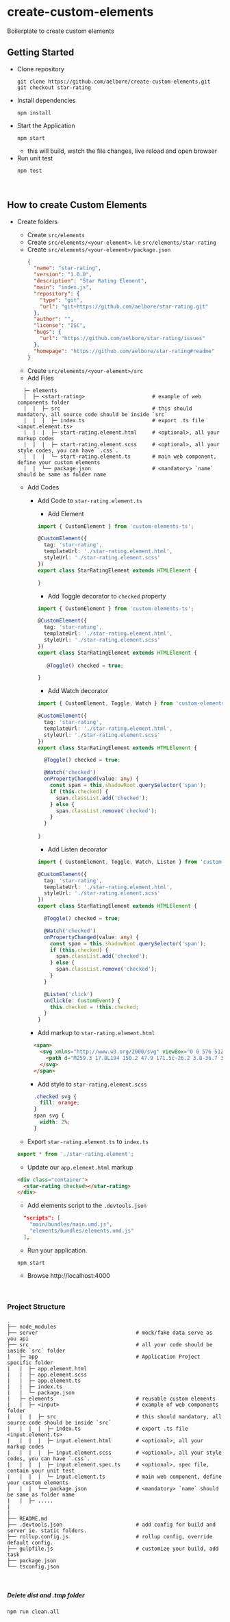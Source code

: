 # create-custom-elements
Boilerplate to create custom elements

## Getting Started 

* Clone repository
  ```
  git clone https://github.com/aelbore/create-custom-elements.git
  git checkout star-rating
  ```
* Install dependencies
  ```
  npm install
  ```
* Start the Application
  ```
  npm start
  ```
  - this will build, watch the file changes, live reload and open browser
* Run unit test
  ```
  npm test
  ```

<br />

## How to create Custom Elements
* Create folders
  * Create `src/elements`
  * Create `src/elements/<your-element>`. i.e `src/elements/star-rating`
  * Create `src/elements/<your-element>/package.json` 
    ```json
    {
      "name": "star-rating",
      "version": "1.0.0",
      "description": "Star Rating Element",
      "main": "index.js",
      "repository": {
        "type": "git",
        "url": "git+https://github.com/aelbore/star-rating.git"
      },
      "author": "",
      "license": "ISC",
      "bugs": {
        "url": "https://github.com/aelbore/star-rating/issues"
      },
      "homepage": "https://github.com/aelbore/star-rating#readme"
    }
    ```
  * Create `src/elements/<your-element>/src`
  * Add Files
  ```
    ├─ elements                           
    |  ├─ <start-rating>                      # example of web components folder
    |  |  ├─ src                              # this should mandatory, all source code should be inside `src`
    |  |  |  ├─ index.ts                      # export .ts file <input.element.ts>
    |  |  |  ├─ start-rating.element.html     # <optional>, all your markup codes
    |  |  |  ├─ start-rating.element.scss     # <optional>, all your style codes, you can have `.css`.
    |  |  |  └─ start-rating.element.ts       # main web component, define your custom elements
    |  |  └── package.json                    # <mandatory> `name` should be same as folder name
  ```
  * Add Codes
    * Add Code to `star-rating.element.ts`
      * Add Element
      ```ts
      import { CustomElement } from 'custom-elements-ts';

      @CustomElement({
        tag: 'star-rating',
        templateUrl: './star-rating.element.html',
        styleUrl: './star-rating.element.scss'
      })
      export class StarRatingElement extends HTMLElement { 

      }
      ```
      * Add Toggle decorator to `checked` property
      ```ts
      import { CustomElement } from 'custom-elements-ts';

      @CustomElement({
        tag: 'star-rating',
        templateUrl: './star-rating.element.html',
        styleUrl: './star-rating.element.scss'
      })
      export class StarRatingElement extends HTMLElement { 
         
         @Toggle() checked = true;

      }
      ```
      * Add Watch decorator
      ```ts
      import { CustomElement, Toggle, Watch } from 'custom-elements-ts';

      @CustomElement({
        tag: 'star-rating',
        templateUrl: './star-rating.element.html',
        styleUrl: './star-rating.element.scss'
      })
      export class StarRatingElement extends HTMLElement { 

        @Toggle() checked = true;

        @Watch('checked')
        onPropertyChanged(value: any) {
          const span = this.shadowRoot.querySelector('span');
          if (this.checked) {
            span.classList.add('checked');
          } else {
            span.classList.remove('checked');
          }
        }
        
      }
      ```
      * Add Listen decorator
      ```ts
      import { CustomElement, Toggle, Watch, Listen } from 'custom-elements-ts';

      @CustomElement({
        tag: 'star-rating',
        templateUrl: './star-rating.element.html',
        styleUrl: './star-rating.element.scss'
      })
      export class StarRatingElement extends HTMLElement { 

        @Toggle() checked = true;

        @Watch('checked')
        onPropertyChanged(value: any) {
          const span = this.shadowRoot.querySelector('span');
          if (this.checked) {
            span.classList.add('checked');
          } else {
            span.classList.remove('checked');
          }
        }

        @Listen('click') 
        onClick(e: CustomEvent) {
          this.checked = !this.checked;
        }
      }
      ```

    * Add markup to `star-rating.element.html`
    ```html
      <span>
        <svg xmlns="http://www.w3.org/2000/svg" viewBox="0 0 576 512">
          <path d="M259.3 17.8L194 150.2 47.9 171.5c-26.2 3.8-36.7 36.1-17.7 54.6l105.7 103-25 145.5c-4.5 26.3 23.2 46 46.4 33.7L288 439.6l130.7 68.7c23.2 12.2 50.9-7.4 46.4-33.7l-25-145.5 105.7-103c19-18.5 8.5-50.8-17.7-54.6L382 150.2 316.7 17.8c-11.7-23.6-45.6-23.9-57.4 0z"/>
        </svg>
      </span>    
    ```    

    * Add style to `star-rating.element.scss`
    ```css
      .checked svg {
        fill: orange;
      }
      span svg {
        width: 2%;
      }
    ```

   * Export `star-rating.element.ts` to `index.ts`
   ```ts
   export * from './star-rating.element';
   ``` 

  * Update our `app.element.html` markup
  ```html
  <div class="container">
    <star-rating checked></star-rating>
  </div>
  ```

  * Add elements script to the `.devtools.json`
  ```json
    "scripts": [
      "main/bundles/main.umd.js",
      "elements/bundles/elements.umd.js"
    ],
  ```

  * Run your application.
  ```
  npm start
  ```
  * Browse http://localhost:4000

<br />

### Project Structure
```
.
├── node_modules 
├── server                                # mock/fake data serve as you api         
├── src                                   # all your code should be inside `src` folder
|   ├─ app                                # Application Project specific folder
|   |  ├─ app.element.html 
|   |  ├─ app.element.scss
|   |  ├─ app.element.ts 
|   |  ├─ index.ts  
|   |  └─ package.json    
|   ├─ elements                           # reusable custom elements 
|   |  ├─ <input>                         # example of web components folder
|   |  |  ├─ src                          # this should mandatory, all source code should be inside `src`
|   |  |  |  ├─ index.ts                  # export .ts file <input.element.ts>
|   |  |  |  ├─ input.element.html        # <optional>, all your markup codes
|   |  |  |  ├─ input.element.scss        # <optional>, all your style codes, you can have `.css`.
|   |  |  |  ├─ input.element.spec.ts     # <optional>, spec file, contain your unit test
|   |  |  |  └─ input.element.ts          # main web component, define your custom elements
|   |  |  └── package.json                # <mandatory> `name` should be same as folder name
|   |  ├─ .....	 	             
|
|
├── README.md
├── .devtools.json                        # add config for build and server ie. static folders.  
├── rollup.config.js                      # rollup config, override default config.  
├── gulpfile.js                           # customize your build, add task      
├── package.json
└── tsconfig.json
```

<br />

##### Delete dist and .tmp folder
```
npm run clean.all
```